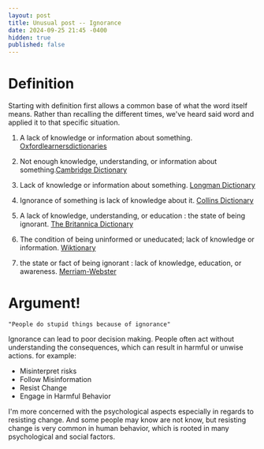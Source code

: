 ```yaml
---
layout: post
title: Unusual post -- Ignorance
date: 2024-09-25 21:45 -0400
hidden: true
published: false
---
```


# Definition

Starting with definition first allows a common base of what the word itself means. Rather than recalling the different times, we've heard said word and applied it to that specific situation.

1) A lack of knowledge or information about something. [Oxfordlearnersdictionaries](https://www.oxfordlearnersdictionaries.com/us/definition/english/ignorance?q=Ignorance)

2) Not enough knowledge, understanding, or information about something.[Cambridge Dictionary](https://dictionary.cambridge.org/us/dictionary/learner-english/ignorance)

3) Lack of knowledge or information about something. [Longman Dictionary](https://www.ldoceonline.com/dictionary/ignorance)

4) Ignorance of something is lack of knowledge about it. [Collins Dictionary](https://www.collinsdictionary.com/us/dictionary/english/ignorance)

5) A lack of knowledge, understanding, or education : the state of being ignorant. [The Britannica Dictionary](https://www.britannica.com/dictionary/ignorance)

6) The condition of being uninformed or uneducated; lack of knowledge or information. [Wiktionary](https://en.wiktionary.org/wiki/ignorance)

7) the state or fact of being ignorant : lack of knowledge, education, or awareness. [Merriam-Webster](https://www.merriam-webster.com/dictionary/ignorance)

# Argument!
	"People do stupid things because of ignorance"

Ignorance can lead to poor decision making. People often act without understanding the consequences, which can result in harmful or unwise actions. for example:
   - Misinterpret risks
   - Follow Misinformation
   - Resist Change
   - Engage in Harmful Behavior

   I'm more concerned with the psychological aspects especially in regards to resisting change.
   And some people may know are not know, but resisting change is very common in human behavior, which is rooted in many psychological and social factors.

